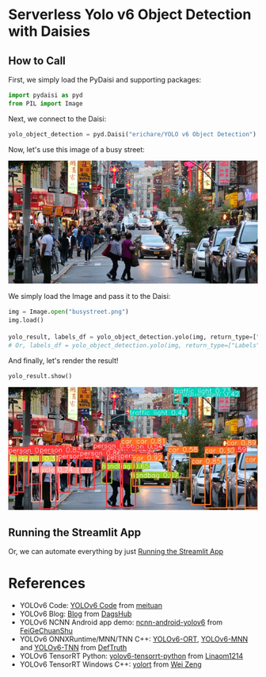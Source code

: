 # Serverless Yolo v6 Object Detection with Daisies

## How to Call

First, we simply load the PyDaisi and supporting packages:

```python
import pydaisi as pyd
from PIL import Image
```

Next, we connect to the Daisi:

```python
yolo_object_detection = pyd.Daisi("erichare/YOLO v6 Object Detection")
```

Now, let's use this image of a busy street:

![](busystreet.png)

We simply load the Image and pass it to the Daisi:

```python
img = Image.open("busystreet.png")
img.load()

yolo_result, labels_df = yolo_object_detection.yolo(img, return_type=["Image", "Labels"]).value
# Or, labels_df = yolo_object_detection.yolo(img, return_type=["Labels"]).value
```

And finally, let's render the result!

```python
yolo_result.show()
```

![](busystreet-objects.jpeg)

## Running the Streamlit App

Or, we can automate everything by just [Running the Streamlit App](https://app.daisi.io/daisies/55b9ae6b-bbbf-4ff6-b3c0-cc21958f743d/streamlit)

# References

* YOLOv6 Code: [YOLOv6 Code](https://github.com/meituan/YOLOv6) from [meituan](https://github.com/meituan)
* YOLOv6 Blog: [Blog](https://dagshub.com/blog/yolov6/) from [DagsHub](https://dagshub.com)
* YOLOv6 NCNN Android app demo: [ncnn-android-yolov6](https://github.com/FeiGeChuanShu/ncnn-android-yolov6) from [FeiGeChuanShu](https://github.com/FeiGeChuanShu)
* YOLOv6 ONNXRuntime/MNN/TNN C++: [YOLOv6-ORT](https://github.com/DefTruth/lite.ai.toolkit/blob/main/lite/ort/cv/yolov6.cpp), [YOLOv6-MNN](https://github.com/DefTruth/lite.ai.toolkit/blob/main/lite/mnn/cv/mnn_yolov6.cpp) and [YOLOv6-TNN](https://github.com/DefTruth/lite.ai.toolkit/blob/main/lite/tnn/cv/tnn_yolov6.cpp) from [DefTruth](https://github.com/DefTruth)
* YOLOv6 TensorRT Python: [yolov6-tensorrt-python](https://github.com/Linaom1214/tensorrt-python/blob/main/yolov6/trt.py) from [Linaom1214](https://github.com/Linaom1214)
* YOLOv6 TensorRT Windows C++: [yolort](https://github.com/zhiqwang/yolov5-rt-stack/tree/main/deployment/tensorrt-yolov6) from [Wei Zeng](https://github.com/Wulingtian)
